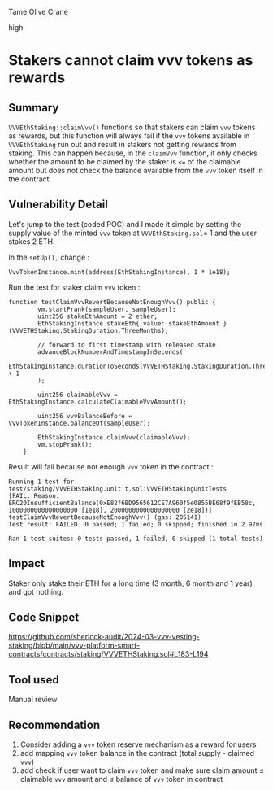 Tame Olive Crane

high

# Stakers cannot claim vvv tokens as rewards

## Summary

`VVVEthStaking::claimVvv()` functions so that stakers can claim `vvv` tokens as rewards, but this function will always fail if the `vvv` tokens available in `VVVEthStaking` run out and result in stakers not getting rewards from staking. This can happen because, in the `claimVvv` function, it only checks whether the amount to be claimed by the staker is `<=` of the claimable amount but does not check the balance available from the `vvv` token itself in the contract.

## Vulnerability Detail

Let's jump to the test (coded POC) and I made it simple by setting the supply value of the minted `vvv` token at `VVVEthStaking.sol`= 1 and the user stakes 2 ETH.

In the `setUp(),` change :

```solidity
VvvTokenInstance.mint(address(EthStakingInstance), 1 * 1e18);
```

Run the test for staker claim `vvv` token :

```solidity
function testClaimVvvRevertBecauseNotEnoughVvv() public {
        vm.startPrank(sampleUser, sampleUser);
        uint256 stakeEthAmount = 2 ether;
        EthStakingInstance.stakeEth{ value: stakeEthAmount }(VVVETHStaking.StakingDuration.ThreeMonths);

        // forward to first timestamp with released stake
        advanceBlockNumberAndTimestampInSeconds(
            EthStakingInstance.durationToSeconds(VVVETHStaking.StakingDuration.ThreeMonths) + 1
        );

        uint256 claimableVvv = EthStakingInstance.calculateClaimableVvvAmount();

        uint256 vvvBalanceBefore = VvvTokenInstance.balanceOf(sampleUser);

        EthStakingInstance.claimVvv(claimableVvv);
        vm.stopPrank();
    }
```

Result will fail because not enough `vvv` token in the contract :

```solidity
Running 1 test for test/staking/VVVETHStaking.unit.t.sol:VVVETHStakingUnitTests
[FAIL. Reason: ERC20InsufficientBalance(0xE82f6BD9565612CE7A960f5e0855BE68f9fEB58c, 1000000000000000000 [1e18], 2000000000000000000 [2e18])] testClaimVvvRevertBecauseNotEnoughVvv() (gas: 205141)
Test result: FAILED. 0 passed; 1 failed; 0 skipped; finished in 2.97ms
 
Ran 1 test suites: 0 tests passed, 1 failed, 0 skipped (1 total tests)
```

## Impact

Staker only stake their ETH for a long time (3 month, 6 month and 1 year) and got nothing.

## Code Snippet

https://github.com/sherlock-audit/2024-03-vvv-vesting-staking/blob/main/vvv-platform-smart-contracts/contracts/staking/VVVETHStaking.sol#L183-L194

## Tool used

Manual review

## Recommendation

1. Consider adding a `vvv` token reserve mechanism as a reward for users
2. add mapping `vvv` token balance in the contract (total supply - claimed `vvv`)
3. add check if user want to claim `vvv` token and make sure claim amount ≤ claimable `vvv` amount and ≤ balance of `vvv` token in contract